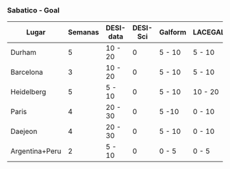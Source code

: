 ### Sabatico - Goal

| Lugar | Semanas | DESI-data | DESI-Sci| Galform | LACEGAL| Total |
|-------|---------|-----------|---------|---------|--------| ------|
|Durham | 5 | 10 - 20 | 0| 5 - 10 | 5 - 10 | 20 - 40|
|Barcelona|3| 10 - 20 | 0| 5 - 10 | 5 - 10 | 20 - 40 | 
|Heidelberg|5| 5 - 10 | 0| 5 - 10| 10 - 20| 20 - 40|
|Paris|4| 20 - 30 | 0| 5 -10| 0 - 10| 25 - 50|
|Daejeon|4| 20 - 30 | 0| 5 - 10 | 0 - 10| 25 - 50|
|Argentina+Peru|2| 5 - 10 | 0 | 0 - 5|0 - 5 | 5-20|
